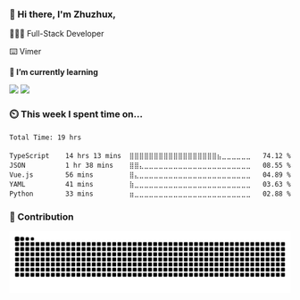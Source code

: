 <img align="right" width="40%" src="https://github-readme-stats.vercel.app/api/top-langs/?username=zhuzhux&layout=compact&theme=buefy&hide_border=true" alt="" />

### 👋 Hi there, I'm Zhuzhux,

👨🏻‍💻 Full-Stack Developer

⌨️ Vimer


**🌱 I’m currently learning**

<code><img src="https://img.shields.io/badge/typescript-black.svg?style=for-the-badge&logo=typescript"/></code>
<code><img src="https://img.shields.io/badge/-JavaScript-black?style=for-the-badge&logo=JavaScript"/></code>


### ⏲️ This week I spent time on...

<!--START_SECTION:waka-->

```txt
Total Time: 19 hrs

TypeScript    14 hrs 13 mins  ⣿⣿⣿⣿⣿⣿⣿⣿⣿⣿⣿⣿⣿⣿⣿⣿⣿⣿⣦⣀⣀⣀⣀⣀⣀   74.12 %
JSON          1 hr 38 mins    ⣿⣿⣄⣀⣀⣀⣀⣀⣀⣀⣀⣀⣀⣀⣀⣀⣀⣀⣀⣀⣀⣀⣀⣀⣀   08.55 %
Vue.js        56 mins         ⣿⣄⣀⣀⣀⣀⣀⣀⣀⣀⣀⣀⣀⣀⣀⣀⣀⣀⣀⣀⣀⣀⣀⣀⣀   04.89 %
YAML          41 mins         ⣷⣀⣀⣀⣀⣀⣀⣀⣀⣀⣀⣀⣀⣀⣀⣀⣀⣀⣀⣀⣀⣀⣀⣀⣀   03.63 %
Python        33 mins         ⣶⣀⣀⣀⣀⣀⣀⣀⣀⣀⣀⣀⣀⣀⣀⣀⣀⣀⣀⣀⣀⣀⣀⣀⣀   02.88 %
```

<!--END_SECTION:waka-->

### 🚀 Contribution
<picture>
  <source media="(prefers-color-scheme: dark)" srcset="./assets/contribution-snake-dark.svg" />
  <source media="(prefers-color-scheme: light)" srcset="./assets/contribution-snake.svg" />
  <img alt="github-snake" src="./assets/contribution-snake.svg" />
</picture>
